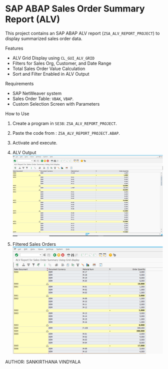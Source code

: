 # SAP ABAP Sales Order Summary Report (ALV)

This project contains an SAP ABAP ALV report (`ZSA_ALV_REPORT_PROJECT`) to display summarized sales order data.

 Features

- ALV Grid Display using `CL_GUI_ALV_GRID`
- Filters for Sales Org, Customer, and Date Range
- Total Sales Order Value Calculation
- Sort and Filter Enabled in ALV Output

 Requirements

- SAP NetWeaver system
- Sales Order Table: `VBAK`, `VBAP`.
- Custom Selection Screen with Parameters

 How to Use

1. Create a program in `SE38`: `ZSA_ALV_REPORT_PROJECT`.
2. Paste the code from : `ZSA_ALV_REPORT_PROJECT.ABAP`.
3. Activate and execute.

1. ALV Output
![ALV Output](ALV_SALES_ORDER_SUMMARY_OUTPUT.PNG)

2. Filtered Sales Orders
![Filtered Sales Orders](FILTER_ON_SALES_DOCUMENT.PNG)

AUTHOR:
SANKIRTHANA VINDYALA
